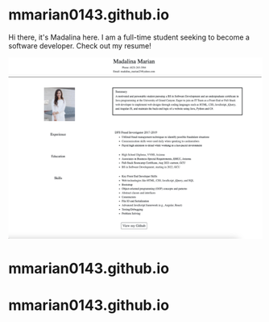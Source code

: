 # mmarian0143.github.io
Hi there, it's Madalina here. I am a full-time student seeking to become a software developer. Check out my resume! 




![](Image/resumeshot2.png)

# mmarian0143.github.io
# mmarian0143.github.io

